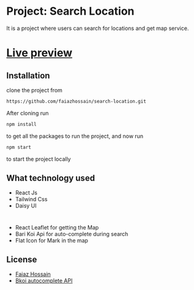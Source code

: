 # Project: Search Location

It is a project where users can search for locations and get map service.

# [Live preview](https://searchinmap.netlify.app)

## Installation

clone the project from

```bash
https://github.com/faiazhossain/search-location.git
```

After cloning run

```bash
npm install
```

to get all the packages to run the project, and now run

```bash
npm start
```

to start the project locally

## What technology used

- React Js
- Tailwind Css
- Daisy UI

#

- React Leaflet for getting the Map
- Bari Koi Api for auto-complete during search
- Flat Icon for Mark in the map

## License

- [Faiaz Hossain](https://www.linkedin.com/in/faiaz-hossain-7b6b12209/)
- [Bkoi autocomplete API](https://docs.barikoi.com/docs/autocomplete/)
